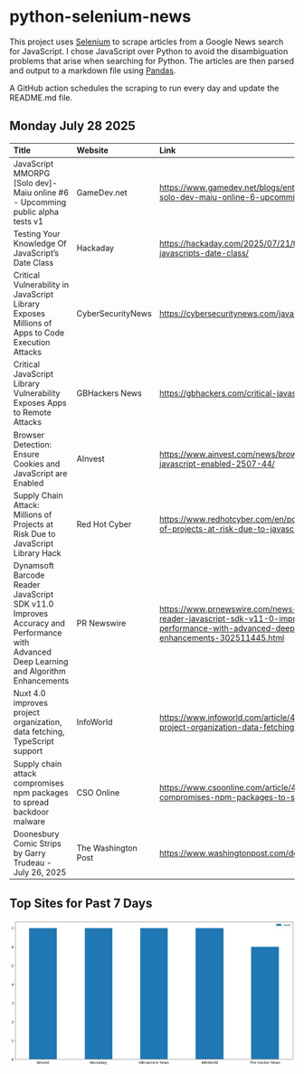 # python-selenium-news

This project uses [Selenium](https://www.seleniumhq.org/) to scrape articles from a Google News search for JavaScript.
I chose JavaScript over Python to avoid the disambiguation problems that arise when searching for Python.
The articles are then parsed and output to a markdown file using [Pandas](https://pandas.pydata.org/).

A GitHub action schedules the scraping to run every day and update the README.md file.

## Monday July 28 2025


| Title                                                                                                                                  | Website             | Link                                                                                                                                                                                           |
|:---------------------------------------------------------------------------------------------------------------------------------------|:--------------------|:-----------------------------------------------------------------------------------------------------------------------------------------------------------------------------------------------|
| JavaScript MMORPG [Solo dev]- Maiu online #6 - Upcomming public alpha tests v1                                                         | GameDev.net         | https://www.gamedev.net/blogs/entry/2296011-javascript-mmorpg-solo-dev-maiu-online-6-upcomming-public-alpha-tests-v1/                                                                          |
| Testing Your Knowledge Of JavaScript’s Date Class                                                                                      | Hackaday            | https://hackaday.com/2025/07/21/testing-your-knowledge-of-javascripts-date-class/                                                                                                              |
| Critical Vulnerability in JavaScript Library Exposes Millions of Apps to Code Execution Attacks                                        | CyberSecurityNews   | https://cybersecuritynews.com/javascript-library-vulnerability/                                                                                                                                |
| Critical JavaScript Library Vulnerability Exposes Apps to Remote Attacks                                                               | GBHackers News      | https://gbhackers.com/critical-javascript-library-vulnerability/                                                                                                                               |
| Browser Detection: Ensure Cookies and JavaScript are Enabled                                                                           | AInvest             | https://www.ainvest.com/news/browser-detection-ensure-cookies-javascript-enabled-2507-44/                                                                                                      |
| Supply Chain Attack: Millions of Projects at Risk Due to JavaScript Library Hack                                                       | Red Hot Cyber       | https://www.redhotcyber.com/en/post/supply-chain-attack-millions-of-projects-at-risk-due-to-javascript-library-hack/                                                                           |
| Dynamsoft Barcode Reader JavaScript SDK v11.0 Improves Accuracy and Performance with Advanced Deep Learning and Algorithm Enhancements | PR Newswire         | https://www.prnewswire.com/news-releases/dynamsoft-barcode-reader-javascript-sdk-v11-0-improves-accuracy-and-performance-with-advanced-deep-learning-and-algorithm-enhancements-302511445.html |
| Nuxt 4.0 improves project organization, data fetching, TypeScript support                                                              | InfoWorld           | https://www.infoworld.com/article/4025936/nuxt-4-0-improves-project-organization-data-fetching-typescript-support.html                                                                         |
| Supply chain attack compromises npm packages to spread backdoor malware                                                                | CSO Online          | https://www.csoonline.com/article/4028412/supply-chain-attack-compromises-npm-packages-to-spread-backdoor-malware.html                                                                         |
| Doonesbury Comic Strips by Garry Trudeau - July 26, 2025                                                                               | The Washington Post | https://www.washingtonpost.com/doonesbury/strip/archive/2025/7/26                                                                                                                              |
## Top Sites for Past 7 Days

![Graph of Top Sites](https://raw.githubusercontent.com/dan-mba/python-selenium-news/main/last-week.png)
